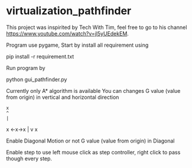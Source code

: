 # virtualization_pathfinder
This project was inspirited by Tech With Tim, feel free to go to his channel https://www.youtube.com/watch?v=jl5yUEdekEM.

Program use pygame,
Start by install all requirement using 

pip install -r requirement.txt

Run program by

python gui_pathfinder.py

Currently only A* algorithm is available
You can changes G value (value from origin) in vertical and horizontal direction


    x
    ^
    |
x <-x->x
    |
    v
    x


Enable Diagonal Motion or not
G value (value from origin) in Diagonal

Enable step to use left mouse click as step controller, right click to pass though every step.
